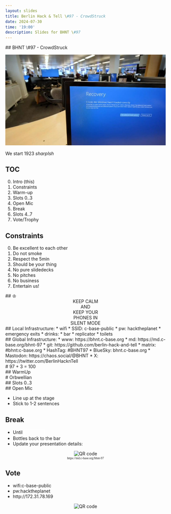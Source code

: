 ```yaml
---
layout: slides
title: Berlin Hack & Tell \#97 - CrowdStruck
date: 2024-07-30
time: '19:00'
description: Slides for BHNT \#97
---
```



<section data-markdown>
## BHNT \#97 - CrowdStruck

![](/assets/images/097/logo.jpg)

We start 1923 *sharpIsh*
</section>

<section>
<h2>TOC</h2>

<ol start="0">
  <li>Intro (this)</li>
  <li>Constraints</li>
  <li>Warm-up</li>
  <li>Slots 0..3</li>
  <li>Open Mic</li>
  <li>Break</li>
  <li>Slots 4..7</li>
  <li>Vote/Trophy</li>
</ol>

</section>

<section>
<h2>Constraints</h2>

<ol start="0">
  <li>Be excellent to each other</li>
  <li>Do not smoke</li>
  <li>Respect the 5min</li>
  <li>Should be your thing</li>
  <li>No pure slidedecks</li>
  <li>No pitches</li>
  <li>No business</li>
  <li>Entertain us!</li>
</ol>
</section>

<section data-markdown>
## &#9812;
<center>
KEEP CALM</br>
AND</br>
KEEP YOUR</br>
PHONES IN</br>
SILENT MODE</br>
</center>
</section>

<section data-markdown>
## Local Infrastructure:
* wifi
 * SSID: c-base-public
 * pw: hacktheplanet
* emergency exits
* drinks:
 * bar
 * replicator
* toilets
</section>

<section data-markdown>
## Global Infrastructure:
* www: https://bhnt.c-base.org
* md: https://md.c-base.org/bhnt-97
* git: https://github.com/berlin-hack-and-tell
* matrix: #bhnt:c-base.org
* HashTag: #BHNT97
* BlueSky: bhnt.c-base.org
* Mastodon: https://chaos.social/@BHNT
* X: https://twitter.com/BerlinHacknTell
</section>

<section data-background-size="contain" data-background="/assets/images/trophy.jpg"></section>

<section data-background-size="contain" data-background="/assets/images/trophies.jpg"></section>

<section data-markdown>
# 97 + 3 = 100
</section>

<section data-markdown>
## WarmUp
</section>

<section data-background-size="contain" data-background="/assets/images/097/emf.jpeg"></section>

<section data-background-size="contain" data-background="/assets/images/097/crowdstrike.png"></section>

<section data-background-size="contain" data-background="/assets/images/097/braincipher.png"></section>

<section data-background-size="contain" data-background="/assets/images/097/gptgone.png"></section>

<section data-background-size="contain" data-background="/assets/images/097/orbs.png"></section>

<section data-markdown>
# Orbwellian
</section>

<section data-background-size="contain" data-background="/assets/images/097/dare.png"></section>

<section data-background-size="contain" data-background="/assets/images/097/compound.jpeg"></section>

<section data-background-size="contain" data-background="/assets/images/097/wazir.png"></section>

<section data-background-size="contain" data-background="/assets/images/097/starlink.png"></section>

<section data-background-size="contain" data-background="/assets/images/097/deadnaming.png"></section>

<section data-background-size="contain" data-background="/assets/images/097/bitcoin.jpeg"></section>

<section data-background-size="contain" data-background="/assets/images/097/1inch.png"></section>
<section data-background-size="contain" data-background="/assets/images/097/bitcoin2.jpeg"></section>
<section data-background-size="contain" data-background="/assets/images/097/crypto_moloch.jpeg"></section>

<section data-background-size="contain" data-background="/assets/images/097/vitalik.png"></section>

<section data-background-size="contain" data-background="/assets/images/097/censoring.jpeg"></section>

<section data-background-size="contain" data-background="/assets/images/097/assange.jpeg"></section>

<section data-background-size="contain" data-background="/assets/images/097/virgil.png"></section>

<section data-background-size="contain" data-background="/assets/images/097/swizerland_oss.jpeg"></section>

<section data-background-size="contain" data-background="/assets/images/097/fileverse.png"></section>

<section data-background-size="contain" data-background="/assets/images/097/quote.png"></section>

<section data-background-size="contain" data-background="/assets/images/097/hackover.png"></section>
<section data-background-size="contain" data-background="/assets/images/097/froscon.png"></section>

<section data-markdown>
## Slots 0..3
</section>

<section data-markdown>
## Open Mic

* Line up at the stage
* Stick to 1-2 sentences
</section>

<section>
<h2>Break</h2>

<ul>
<li>Until <input style="margin-left: 0.2em; font-size: 100%; width: 4em; border: 1px solid white; background-color: transparent; color: white; text-align: center;"></li>
<li>Bottles back to the bar</li>
<li>Update your presentation details:</li>
</ul>
<center>
<img src="http://api.qrserver.com/v1/create-qr-code/?color=000000&amp;bgcolor=FFFFFF&amp;data=https%3A%2F%2Fmd.c-base.org%2Fbhnt-97&amp;qzone=1&amp;margin=0&amp;size=300x300&amp;ecc=L" alt="QR code">
<div style="font-family: mono; font-size: 70%;">https://md.c-base.org/bhnt-97</div>
</center>
</section>

<section>
<h2>Vote</h2>

<ul>
<li>wifi:c-base-public</li>
<li>pw:hacktheplanet</li>
<li>http://172.31.78.169</li>
</ul>
<center>
<img src="http://api.qrserver.com/v1/create-qr-code/?color=000000&amp;bgcolor=FFFFFF&amp;data=http%3A%2F%2F172.31.78.169&amp;qzone=1&amp;margin=0&amp;size=400x400&amp;ecc=L" alt="QR code">
</center>
</section>


